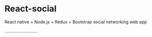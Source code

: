 # React-social
React native + Node.js + Redux + Bootstrap social networking web app

...........................
